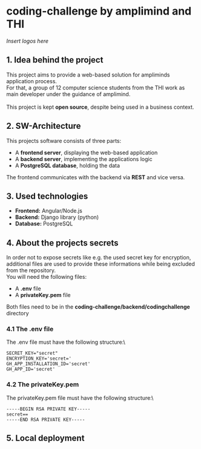 # **coding-challenge by amplimind and THI**
*Insert logos here*

## **1. Idea behind the project**
This project aims to provide a web-based solution for ampliminds application process.\
For that, a group of 12 computer science students from the THI work as main developer under the guidance of amplimind.\
\
This project is kept **open source**, despite being used in a business context.

## **2. SW-Architecture**
This projects software consists of three parts:
- A **frontend server**, displaying the web-based application
- A **backend server**, implementing the applications logic
- A **PostgreSQL database**, holding the data 

The frontend communicates with the backend via **REST** and vice versa.

## **3. Used technologies**
- **Frontend:** Angular/Node.js
- **Backend:** Django library (python)
- **Database:** PostgreSQL

## **4. About the projects secrets**
In order not to expose secrets like e.g. the used secret key for encryption, additional files are used to provide these informations while being excluded from the repository.\
You will need the following files:
- A **.env** file 
- A **privateKey.pem** file

Both files need to be in the **coding-challenge/backend/codingchallenge** directory

### **4.1 The .env file**
The .env file must have the following structure:\
```
SECRET_KEY="secret"
ENCRYPTION_KEY='secret='
GH_APP_INSTALLATION_ID='secret'
GH_APP_ID='secret'
```

### **4.2 The privateKey.pem**
The privateKey.pem file must have the following structure:\
```
-----BEGIN RSA PRIVATE KEY-----
secret==
-----END RSA PRIVATE KEY-----
```

## **5. Local deployment**

